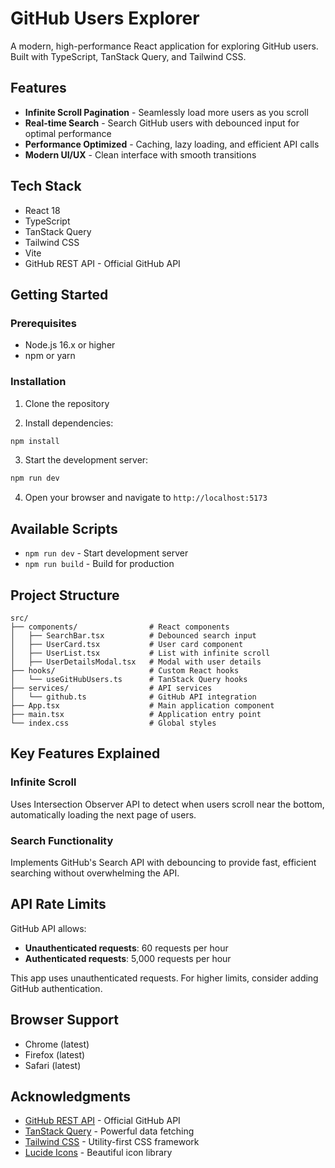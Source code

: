 # GitHub Users Explorer

A modern, high-performance React application for exploring GitHub users. Built with TypeScript, TanStack Query, and Tailwind CSS.

## Features

- **Infinite Scroll Pagination** - Seamlessly load more users as you scroll
- **Real-time Search** - Search GitHub users with debounced input for optimal performance
- **Performance Optimized** - Caching, lazy loading, and efficient API calls
- **Modern UI/UX** - Clean interface with smooth transitions

## Tech Stack

- React 18 
- TypeScript
- TanStack Query
- Tailwind CSS
- Vite
- GitHub REST API - Official GitHub API

## Getting Started

### Prerequisites

- Node.js 16.x or higher
- npm or yarn

### Installation

1. Clone the repository

2. Install dependencies:
```bash
npm install
```

3. Start the development server:
```bash
npm run dev
```

4. Open your browser and navigate to `http://localhost:5173`

## Available Scripts

- `npm run dev` - Start development server
- `npm run build` - Build for production

## Project Structure

```
src/
├── components/                # React components
│   ├── SearchBar.tsx          # Debounced search input
│   ├── UserCard.tsx           # User card component
│   ├── UserList.tsx           # List with infinite scroll
│   ├── UserDetailsModal.tsx   # Modal with user details
├── hooks/                     # Custom React hooks
│   └── useGitHubUsers.ts      # TanStack Query hooks
├── services/                  # API services
│   └── github.ts              # GitHub API integration
├── App.tsx                    # Main application component
├── main.tsx                   # Application entry point
└── index.css                  # Global styles
```

## Key Features Explained

### Infinite Scroll
Uses Intersection Observer API to detect when users scroll near the bottom, automatically loading the next page of users.

### Search Functionality
Implements GitHub's Search API with debouncing to provide fast, efficient searching without overwhelming the API.

## API Rate Limits

GitHub API allows:
- **Unauthenticated requests**: 60 requests per hour
- **Authenticated requests**: 5,000 requests per hour

This app uses unauthenticated requests. For higher limits, consider adding GitHub authentication.

## Browser Support

- Chrome (latest)
- Firefox (latest)
- Safari (latest)

## Acknowledgments

- [GitHub REST API](https://docs.github.com/en/rest) - Official GitHub API
- [TanStack Query](https://tanstack.com/query) - Powerful data fetching
- [Tailwind CSS](https://tailwindcss.com) - Utility-first CSS framework
- [Lucide Icons](https://lucide.dev) - Beautiful icon library
